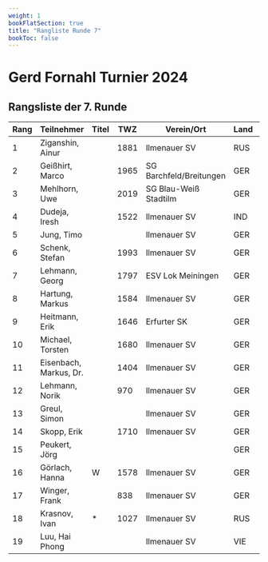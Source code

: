 ```yaml
---
weight: 1
bookFlatSection: true
title: "Rangliste Runde 7"
bookToc: false
---
```


# Gerd Fornahl Turnier 2024

## Rangsliste der 7. Runde


| Rang | Teilnehmer           | Titel | TWZ  | Verein/Ort                | Land | S  | R | V | Punkte | Buchh. | SoBerg |
|------|-----------------------|-------|------|---------------------------|------|----|---|---|--------|--------|--------|
| 1    | Ziganshin, Ainur      |       | 1881 | Ilmenauer SV              | RUS  | 7  | 0 | 0 | 7.0    | 28.0   | 28.00  |
| 2    | Geißhirt, Marco       |       | 1965 | SG Barchfeld/Breitungen   | GER  | 5  | 1 | 1 | 5.5    | 30.5   | 20.75  |
| 3    | Mehlhorn, Uwe         |       | 2019 | SG Blau-Weiß Stadtilm     | GER  | 5  | 1 | 1 | 5.5    | 29.5   | 19.75  |
| 4    | Dudeja, Iresh         |       | 1522 | Ilmenauer SV              | IND  | 4  | 0 | 3 | 4.0    | 31.0   | 13.00  |
| 5    | Jung, Timo            |       |      | Ilmenauer SV              | GER  | 3  | 2 | 2 | 4.0    | 26.0   | 11.50  |
| 6    | Schenk, Stefan        |       | 1993 | Ilmenauer SV              | GER  | 3  | 2 | 2 | 4.0    | 24.5   | 11.50  |
| 7    | Lehmann, Georg        |       | 1797 | ESV Lok Meiningen         | GER  | 4  | 0 | 3 | 4.0    | 23.0   | 10.50  |
| 8    | Hartung, Markus       |       | 1584 | Ilmenauer SV              | GER  | 3  | 1 | 3 | 3.5    | 31.5   | 11.75  |
| 9    | Heitmann, Erik        |       | 1646 | Erfurter SK               | GER  | 3  | 1 | 3 | 3.5    | 25.5   |  8.75  |
| 10   | Michael, Torsten      |       | 1680 | Ilmenauer SV              | GER  | 2  | 2 | 3 | 3.0    | 25.5   |  7.75  |
| 11   | Eisenbach, Markus, Dr.|       | 1404 | Ilmenauer SV              | GER  | 2  | 2 | 3 | 3.0    | 24.0   |  7.75  |
| 12   | Lehmann, Norik        |       |  970 | Ilmenauer SV              | GER  | 3  | 0 | 4 | 3.0    | 19.0   |  4.50  |
| 13   | Greul, Simon          |       |      | Ilmenauer SV              | GER  | 3  | 0 | 0 | 3.0    | 18.0   |  5.00  |
| 14   | Skopp, Erik           |       | 1710 | Ilmenauer SV              | GER  | 2  | 1 | 4 | 2.5    | 23.0   |  3.50  |
| 15   | Peukert, Jörg         |       |      |                           | GER  | 2  | 1 | 4 | 2.5    | 22.5   |  6.00  |
| 16   | Görlach, Hanna        | W     | 1578 | Ilmenauer SV              | GER  | 2  | 0 | 5 | 2.0    | 20.0   |  2.00  |
| 17   | Winger, Frank         |       |  838 | Ilmenauer SV              | GER  | 2  | 0 | 5 | 2.0    | 19.5   |  3.00  |
| 18   | Krasnov, Ivan         | *     | 1027 | Ilmenauer SV              | RUS  | 1  | 0 | 3 | 1.0    | 17.0   |  0.00  |
| 19   | Luu, Hai Phong        |       |      | Ilmenauer SV              | VIE  | 0  | 0 | 7 | 0.0    | 20.5   |  0.00  |